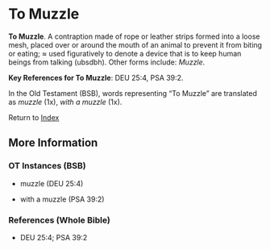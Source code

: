 # To Muzzle
**To Muzzle**. 
A contraption made of rope or leather strips formed into a loose mesh, placed over or around the mouth of an animal to prevent it from biting or eating; ≈ used figuratively to denote a device that is to keep human beings from talking (ubsdbh). 
Other forms include: 
*Muzzle*. 


**Key References for To Muzzle**: 
DEU 25:4, PSA 39:2. 


In the Old Testament (BSB), words representing “To Muzzle” are translated as 
*muzzle* (1x), *with a muzzle* (1x). 




Return to [Index](00-Index.md)

## More Information

### OT Instances (BSB)

* muzzle (DEU 25:4)

* with a muzzle (PSA 39:2)



### References (Whole Bible)

* DEU 25:4; PSA 39:2



